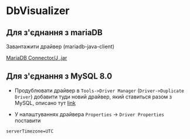# DbVisualizer 

## Для з'єднання з mariaDB

Завантажити драйвер (mariadb-java-client)

[MariaDB Connector/J .jar](https://downloads.mariadb.org/connector-java/+releases/) 

## Для з'єднання з MySQL 8.0

- Продублювати драйвер в `Tools->Driver Manager` (`Driver->Duplicate Driver`) добавити туди новий драйвер, який ставиться разом з MySQL, описано тут  [link](https://medium.com/@orafaelreis/workaround-to-unable-to-load-authentication-plugin-caching-sha2-password-message-85ddf6a98611)

- У налаштуваннях драйвера `Properties` -> `Driver Properties` поставити

```
serverTimezone=UTC
```

